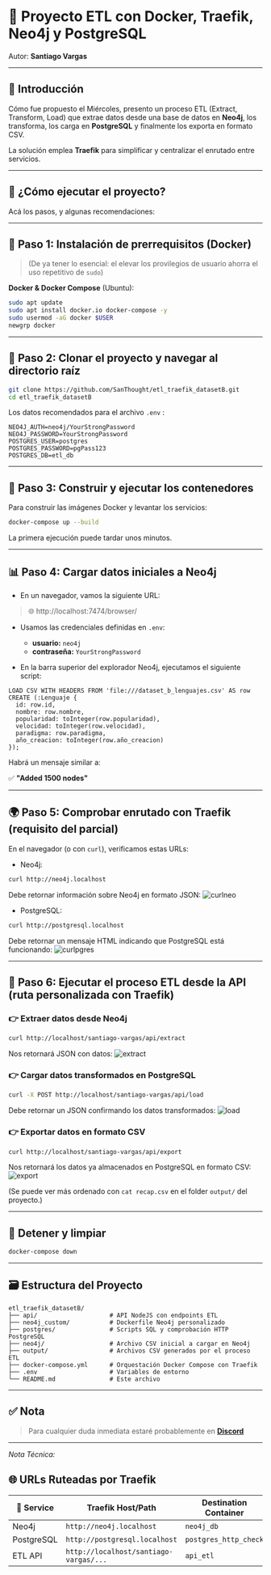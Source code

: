 # 🐋 **Proyecto ETL con Docker, Traefik, Neo4j y PostgreSQL**

Autor: **Santiago Vargas**

---

## 📌 Introducción

Cómo fue propuesto el Miércoles, presento un proceso ETL (Extract, Transform, Load) que extrae datos desde una base de datos en **Neo4j**, los transforma, los carga en **PostgreSQL** y finalmente los exporta en formato CSV.

La solución emplea **Traefik** para simplificar y centralizar el enrutado entre servicios.

---

## 🚀 ¿Cómo ejecutar el proyecto?

Acá los pasos, y algunas recomendaciones:

---

## 🔧 **Paso 1:** Instalación de prerrequisitos (Docker)

> (De ya tener lo esencial: el elevar los provilegios de usuario ahorra el uso repetitivo de `sudo`)

**Docker & Docker Compose** (Ubuntu):

```bash
sudo apt update
sudo apt install docker.io docker-compose -y
sudo usermod -aG docker $USER
newgrp docker
```

---

## 📂 **Paso 2:** Clonar el proyecto y navegar al directorio raíz

```bash
git clone https://github.com/SanThought/etl_traefik_datasetB.git
cd etl_traefik_datasetB
```

Los datos recomendados para el archivo `.env` :

```env
NEO4J_AUTH=neo4j/YourStrongPassword
NEO4J_PASSWORD=YourStrongPassword
POSTGRES_USER=postgres
POSTGRES_PASSWORD=pgPass123
POSTGRES_DB=etl_db
```

---

## 🐳 **Paso 3:** Construir y ejecutar los contenedores

Para construir las imágenes Docker y levantar los servicios:

```bash
docker-compose up --build
```

La primera ejecución puede tardar unos minutos.

---

## 📊 **Paso 4:** Cargar datos iniciales a Neo4j

- En un navegador, vamos la siguiente URL:

> 🌐 http://localhost:7474/browser/

- Usamos las credenciales definidas en `.env`:
  
  - **usuario:** `neo4j`
  - **contraseña:** `YourStrongPassword`
- En la barra superior del explorador Neo4j, ejecutamos el siguiente script:
  

```cypher
LOAD CSV WITH HEADERS FROM 'file:///dataset_b_lenguajes.csv' AS row
CREATE (:Lenguaje {
  id: row.id,
  nombre: row.nombre,
  popularidad: toInteger(row.popularidad),
  velocidad: toInteger(row.velocidad),
  paradigma: row.paradigma,
  año_creacion: toInteger(row.año_creacion)
});
```

Habrá un mensaje similar a:

✅ **"Added 1500 nodes"**

---

## 🌍 **Paso 5:** Comprobar enrutado con Traefik (requisito del parcial)

En el navegador (o con `curl`), verificamos estas URLs:

- Neo4j:

```bash
curl http://neo4j.localhost
```

Debe retornar información sobre Neo4j en formato JSON:
![curlneo](https://github.com/user-attachments/assets/f05e7c9a-0b9b-4436-97c5-27a79db57575)


- PostgreSQL:

```bash
curl http://postgresql.localhost
```

Debe retornar un mensaje HTML indicando que PostgreSQL está funcionando:
![curlpgres](https://github.com/user-attachments/assets/64d8c58e-6c2d-4326-a2e5-388e4dd53491)


---

## 🔄 **Paso 6:** Ejecutar el proceso ETL desde la API (ruta personalizada con Traefik)

### 👉 **Extraer datos desde Neo4j**

```bash
curl http://localhost/santiago-vargas/api/extract
```

Nos retornará JSON con datos:
![extract](https://github.com/user-attachments/assets/bb008e4f-3ea0-4b46-8305-12a970b7909b)


### 👉 **Cargar datos transformados en PostgreSQL**

```bash
curl -X POST http://localhost/santiago-vargas/api/load
```

Debe retornar un JSON confirmando los datos transformados:
![load](https://github.com/user-attachments/assets/f1137fe7-cf83-4ea0-8eab-ac6a2d6f5128)


### 👉 **Exportar datos en formato CSV**

```bash
curl http://localhost/santiago-vargas/api/export
```

Nos retornará los datos ya almacenados en PostgreSQL en formato CSV:
![export](https://github.com/user-attachments/assets/415f542d-810f-4b05-98c3-c967b831c1f3)


(Se puede ver más ordenado con `cat recap.csv` en el folder `output/` del proyecto.)

---

## 🧹 **Detener y limpiar**

```bash
docker-compose down
```

---

## 🗃️ **Estructura del Proyecto**

```
etl_traefik_datasetB/
├── api/                    # API NodeJS con endpoints ETL
├── neo4j_custom/           # Dockerfile Neo4j personalizado
├── postgres/               # Scripts SQL y comprobación HTTP PostgreSQL
├── neo4j/                  # Archivo CSV inicial a cargar en Neo4j
├── output/                 # Archivos CSV generados por el proceso ETL
├── docker-compose.yml      # Orquestación Docker Compose con Traefik
├── .env                    # Variables de entorno
└── README.md               # Este archivo
```

---

## ✅ **Nota**

> Para cualquier duda inmediata estaré probablemente en **[Discord](https://discordapp.com/users/santhought#4097)**

---

_Nota Técnica:_

## 🌐 URLs Ruteadas por Traefik

| 📌 Service | Traefik Host/Path | Destination Container | Exposed Port |
| --- | --- | --- | --- |
| Neo4j | `http://neo4j.localhost` | `neo4j_db` | 7474 |
| PostgreSQL | `http://postgresql.localhost` | `postgres_http_check` | 80  |
| ETL API | `http://localhost/santiago-vargas/...` | `api_etl` | 3000 |
